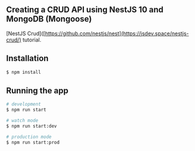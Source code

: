 ## Creating a CRUD API using NestJS 10 and MongoDB (Mongoose)

[NestJS Crud]([https://github.com/nestjs/nest](https://jsdev.space/nestjs-crud/) tutorial.

## Installation

```bash
$ npm install
```

## Running the app

```bash
# development
$ npm run start

# watch mode
$ npm run start:dev

# production mode
$ npm run start:prod
```

